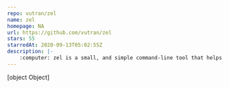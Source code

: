 ```yaml
---
repo: vutran/zel
name: zel
homepage: NA
url: https://github.com/vutran/zel
stars: 55
starredAt: 2020-09-13T05:02:55Z
description: |-
    :computer: zel is a small, and simple command-line tool that helps kickstart new projects.
---
```


[object Object]
